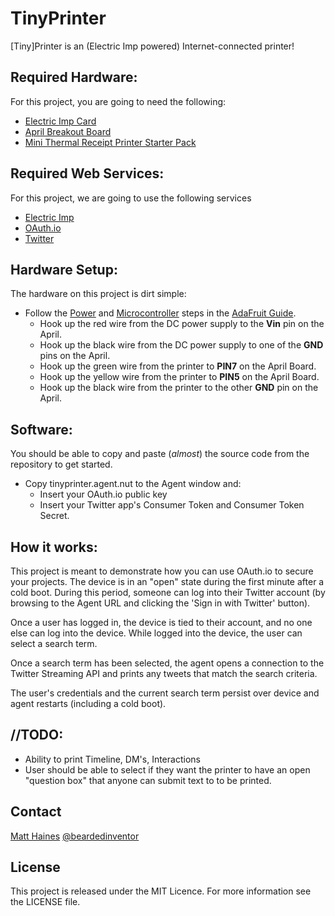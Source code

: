 # TinyPrinter
[Tiny]Printer is an (Electric Imp powered) Internet-connected printer!

## Required Hardware:
For this project, you are going to need the following:
- [Electric Imp Card](http://www.adafruit.com/products/1129)
- [April Breakout Board](http://www.adafruit.com/products/1130)
- [Mini Thermal Receipt Printer Starter Pack](http://www.adafruit.com/products/600)

## Required Web Services:
For this project, we are going to use the following services
- [Electric Imp](https://ide.electricimp.com)
- [OAuth.io](https://oauth.io)
- [Twitter](https://dev.twitter.com/)

## Hardware Setup:
The hardware on this project is dirt simple:
- Follow the [Power](http://learn.adafruit.com/mini-thermal-receipt-printer/power) and [Microcontroller](http://learn.adafruit.com/mini-thermal-receipt-printer/microcontroller) steps in the [AdaFruit Guide](http://learn.adafruit.com/mini-thermal-receipt-printer).
  - Hook up the red wire from the DC power supply to the **Vin** pin on the April. 
  - Hook up the black wire from the DC power supply to one of the **GND** pins on the April.
  - Hook up the green wire from the printer to **PIN7** on the April Board.
  - Hook up the yellow wire from the printer to **PIN5** on the April Board.
  - Hook up the black wire from the printer to the other **GND** pin on the April.

## Software:
You should be able to copy and paste (*almost*) the source code from the repository to get started.
- Copy tinyprinter.agent.nut to the Agent window and:
  - Insert your OAuth.io public key
  - Insert your Twitter app's Consumer Token and Consumer Token Secret.

## How it works:
This project is meant to demonstrate how you can use OAuth.io to secure your projects. The device is in an "open" state during the first minute after a cold boot. During this period, someone can log into their Twitter account (by browsing to the Agent URL and clicking the 'Sign in with Twitter' button).

Once a user has logged in, the device is tied to their account, and no one else can log into the device. While logged into the device, the user can select a search term. 

Once a search term has been selected, the agent opens a connection to the Twitter Streaming API and prints any tweets that match the search criteria. 

The user's credentials and the current search term persist over device and agent restarts (including a cold boot). 

## //TODO:
- Ability to print Timeline, DM's, Interactions
- User should be able to select if they want the printer to have an open "question box" that anyone can submit text to to be printed. 

## Contact
[Matt Haines](github.com/beardedinventor)
[@beardedinventor](http://twitter.com/beardedinventor)

## License
This project is released under the MIT Licence. For more information see the LICENSE file.

